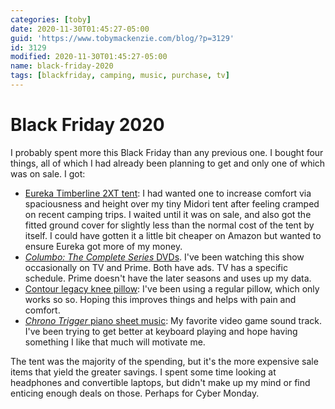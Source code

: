 ```yaml
---
categories: [toby]
date: 2020-11-30T01:45:27-05:00
guid: 'https://www.tobymackenzie.com/blog/?p=3129'
id: 3129
modified: 2020-11-30T01:45:27-05:00
name: black-friday-2020
tags: [blackfriday, camping, music, purchase, tv]
---
```


Black Friday 2020
=================

I probably spent more this Black Friday than any previous one.  I bought four things, all of which I had already been planning to get and only one of which was on sale.<!--more-->  I got:

- [Eureka Timberline 2XT tent](https://eurekacamping.johnsonoutdoors.com/tents/backpacking/timberline%C2%AE-sq-2xt-2-person-tent):  I had wanted one to increase comfort via spaciousness and height over my tiny Midori tent after feeling cramped on recent camping trips.  I waited until it was on sale, and also got the fitted ground cover for slightly less than the normal cost of the tent by itself.  I could have gotten it a little bit cheaper on Amazon but wanted to ensure Eureka got more of my money.
- [*Columbo: The Complete Series* DVDs](https://smile.amazon.com/gp/product/B07B64Z7HQ/ref=ppx_yo_dt_b_asin_title_o00_s00?ie=UTF8&psc=1).  I've been watching this show occasionally on TV and Prime.  Both have ads.  TV has a specific schedule.  Prime doesn't have the later seasons and uses up my data.
- [Contour legacy knee pillow](https://smile.amazon.com/gp/product/B07MFN8FRT/ref=ppx_yo_dt_b_asin_title_o01_s00?ie=UTF8&psc=1): I've been using a regular pillow, which only works so so.  Hoping this improves things and helps with pain and comfort.
- [*Chrono Trigger* piano sheet music](https://smile.amazon.com/gp/product/4810826554/ref=ppx_yo_dt_b_asin_title_o01_s00?ie=UTF8&psc=1): My favorite video game sound track.  I've been trying to get better at keyboard playing and hope having something I like that much will motivate me.

The tent was the majority of the spending, but it's the more expensive sale items that yield the greater savings.  I spent some time looking at headphones and convertible laptops, but didn't make up my mind or find enticing enough deals on those.  Perhaps for Cyber Monday.
